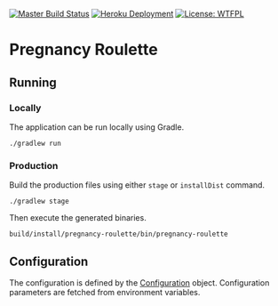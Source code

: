 [![Master Build Status](https://img.shields.io/github/checks-status/Jezorko/pregnancy-roulette/master?label=build&logo=github)](https://github.com/Jezorko/pregnancy-roulette/actions?query=branch%3Amaster)
[![Heroku Deployment](https://img.shields.io/github/workflow/status/Jezorko/pregnancy-roulette/Deploy%20application%20to%20Heroku?label=deployment&logo=heroku)](https://pregnancy-roulette.herokuapp.com/)
[![License: WTFPL](https://img.shields.io/badge/License-WTFPL-red.svg)](http://www.wtfpl.net/txt/copying/)

# Pregnancy Roulette

## Running

### Locally

The application can be run locally using Gradle.

```shell
./gradlew run
```

### Production

Build the production files using either `stage` or `installDist` command.

```shell
./gradlew stage
```

Then execute the generated binaries.

```shell
build/install/pregnancy-roulette/bin/pregnancy-roulette
```

## Configuration

The configuration is defined by the [Configuration](src/jvmMain/kotlin/jezorko/github/pregnancyroulette/Configuration.kt) object.
Configuration parameters are fetched from environment variables.